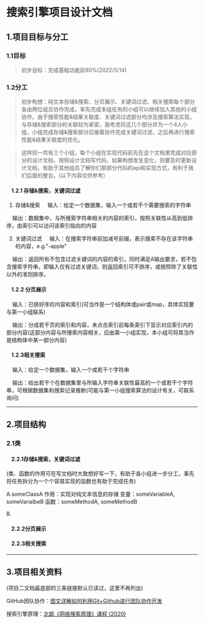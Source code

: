 # 搜索引擎项目设计文档

## 1.项目目标与分工

### 1.1目标

> 初步目标：完成基础功能前80%(2022/5/14)



### 1.2分工
> 初步构想：纯文本存储&搜索、分页展示、关键词过滤、相关搜索每个部分各由两位组员协作完成，率先完成本组任务的小组可以继续加入其他的小组协作。由于搜索性能&结果关联度、关键词过滤部分均涉及搜索算法实现，与存储&搜索部分的关联较为紧密，我考虑将这几个部分并为一个4人小组，小组完成存储&搜索部分后接着协作完成关键词过滤，之后再进行搜索性能&结果关联度的优化。

> 这样则一共有三个小组，每个小组在实现代码前先在这个文档里完成对应部分的设计文档，按照设计文档写代码，如果构想发生变化，则要及时更新设计文档，有助于其他组员了解你们那部分代码的api和实现方式，有利于我们后面的整合。(以下内容仅供参考)

#### &nbsp;&nbsp;&nbsp;&nbsp;1.2.1 存储&搜索，关键词过滤
1. 存储&搜索
&nbsp;&nbsp;&nbsp;&nbsp;输入：给定一个数据集，输入一个或若干个需要搜索的字符串

&nbsp;&nbsp;&nbsp;&nbsp;输出：数据集中，与所搜索字符串相关的内容的索引，按照关联性从高到低排序，由索引可以访问该索引指向的内容

2. 关键词过滤
&nbsp;&nbsp;&nbsp;&nbsp;输入：在搜索字符串前加减号前缀，表示搜索不存在该字符串的内容，e.g."-apple"

&nbsp;&nbsp;&nbsp;&nbsp;输出：返回所有不包含过滤关键词的内容的索引，同时满足A输出要求，若不包含搜索字符串，即输入仅有过滤关键词，则返回索引可不排序，或按照除了关联性以外的准则排序。


#### &nbsp;&nbsp;&nbsp;&nbsp;1.2.2 分页展示
&nbsp;&nbsp;&nbsp;&nbsp;输入：已排好序的内容和索引(可当作是一个结构体或pair或map，具体实现要与第一小组联系)

&nbsp;&nbsp;&nbsp;&nbsp;输出：分成若干页的索引和内容，未点击索引前每条索引下显示对应索引内的部分内容(这部分内容与所搜索内容相关，应由第一小组实现，本小组可将其当作是结构体中某一部分内容)


#### &nbsp;&nbsp;&nbsp;&nbsp;1.2.3相关搜索
&nbsp;&nbsp;&nbsp;&nbsp;输入：给定一个数据集，输入一个或若干个字符串

&nbsp;&nbsp;&nbsp;&nbsp;输出：给出若干个在数据集里与所输入字符串关联性最高的一个或若干个字符串，可根据数据集和搜索记录推断(可能与第一小组搜索算法的设计有关，可联系询问)

---

## 2.项目结构
### 2.1类
#### &nbsp;&nbsp;&nbsp;&nbsp;2.2.1存储&搜索，关键词过滤
(类、函数的作用可在写文档时大致想好写一下，有助于各小组进一步分工，事先将任务拆分为一个个容易实现的函数也有助于完成任务)

A.someClassA
作用：实现对纯文本信息的存储
变量：someVariableA, someVarialbeB
函数：someMethodA, someMethodB

B.

#### &nbsp;&nbsp;&nbsp;&nbsp;2.2.2分页展示
#### &nbsp;&nbsp;&nbsp;&nbsp;2.2.3相关搜索

---

## 3.项目相关资料
(项目二文档最底部的三条链接默认已读过，这里不再列出)

GitHub团队协作：[图文详解如何利用Git+Github进行团队协作开发](https://zhuanlan.zhihu.com/p/23478654)

搜索引擎原理：[北邮《网络搜索原理》课程 (2020)](https://www.bilibili.com/video/BV1zp4y1e7iN?share_source=copy_web)
